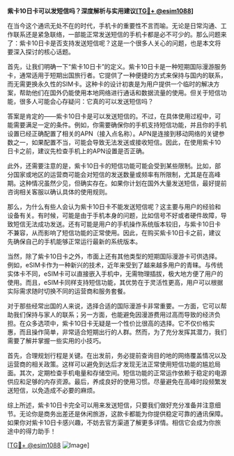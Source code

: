**紫卡10日卡可以发短信吗？深度解析与实用建议[[TG💪+ @esim1088](https://t.me/s/esim1088)]**

在当今这个通讯无处不在的时代，手机卡的重要性不言而喻。无论是日常沟通、工作联系还是紧急联络，一部能正常发送短信的手机卡都是必不可少的。那么问题来了：紫卡10日卡是否支持发送短信呢？这是一个很多人关心的问题，也是本文将要深入探讨的核心话题。

首先，让我们明确一下“紫卡10日卡”的定义。紫卡10日卡是一种短期国际漫游服务卡，通常适用于短期出国旅行者。它提供了一种便捷的方式来保持与国内的联系，而无需更换永久性的SIM卡。这种卡的设计初衷是为用户提供一个临时的解决方案，帮助他们在国外仍能使用本地网络进行通话和数据流量的使用。但关于短信功能，很多人可能会心存疑问：它真的可以发送短信吗？

答案是肯定的——紫卡10日卡是可以发送短信的。不过，在具体使用过程中，可能需要满足一定的条件。例如，你需要确保你的手机支持短信功能，并且你的手机设置已经正确配置了相关的APN（接入点名称）。APN是连接到移动网络的关键参数之一，如果配置不当，可能会导致无法发送或接收短信。因此，在使用紫卡10日卡之前，建议先检查手机上的APN设置是否正确。

此外，还需要注意的是，紫卡10日卡的短信功能可能会受到某些限制。比如，部分国家或地区的运营商可能会对短信的发送数量或频率有所限制，尤其是在高峰期。这种情况虽然少见，但确实存在。如果你计划在国外大量发送短信，最好提前咨询相关客服以确认具体的使用规则。

那么，为什么有些人会认为紫卡10日卡不能发送短信呢？这主要与用户的经验和设备有关。有时候，可能是由于手机本身的问题，比如信号不好或者硬件故障，导致短信无法成功发送。还有可能是用户的手机操作系统版本较旧，与紫卡10日卡不兼容，从而影响了短信功能的正常使用。因此，在购买紫卡10日卡之前，建议先确保自己的手机能够正常运行最新的系统版本。

当然，除了紫卡10日卡之外，市面上还有其他类型的短期国际漫游卡可供选择。例如，eSIM卡作为一种新兴的技术，近年来受到了越来越多用户的青睐。与传统实体卡不同，eSIM卡可以直接嵌入手机中，无需物理插拔，极大地方便了用户的使用。而且，eSIM卡同样支持短信功能，其优势在于灵活性更高，用户可以根据实际需求随时切换不同的运营商和服务套餐。

对于那些经常出国的人来说，选择合适的国际漫游卡非常重要。一方面，它可以帮助我们保持与家人的联系；另一方面，也能避免因漫游费用过高而导致的经济负担。在众多选项中，紫卡10日卡无疑是一个性价比很高的选择。它不仅价格实惠，而且操作简单，非常适合短期出行的人群。然而，为了充分发挥其潜力，我们需要了解并掌握一些实用的小技巧。

首先，合理规划行程是关键。在出发前，务必提前查询目的地的网络覆盖情况以及运营商的相关政策。这样可以避免到达后才发现无法正常使用短信功能的尴尬局面。其次，定期检查手机电量和存储空间。短信功能的正常运作依赖于稳定的电源供应和足够的内存资源。最后，养成良好的使用习惯。尽量避免在高峰时段频繁发送短信，以免造成不必要的麻烦。

综上所述，紫卡10日卡完全可以用来发送短信，只要我们做好充分准备并注意细节。无论你是商务出差还是休闲旅游，这款卡都能为你提供稳定可靠的通讯保障。如果你对紫卡10日卡感兴趣，不妨去官方渠道了解更多详情。相信它会成为你旅途中的得力助手！

[[TG💪+ @esim1088](https://t.me/s/esim1088) ![Image](https://i.postimg.cc/4NQfJmqS/Snipaste-2025-05-13-00-14-12.png)]